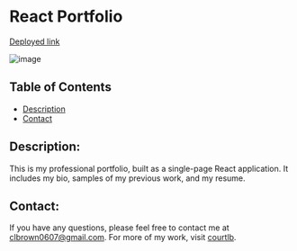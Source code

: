# React Portfolio
    
  [Deployed link](https://courtlb.github.io/react-portfolio/)

  ![image](https://github.com/courtlb/react-portfolio/src/assets/images/screenshot.png?raw=true)

  ## Table of Contents
  * [Description](#description)
  * [Contact](#contact)

  ## Description: 
  This is my professional portfolio, built as a single-page React application. It includes my bio, samples of my previous work, and my resume. 

  ## Contact:
  If you have any questions, please feel free to contact me at clbrown0607@gmail.com. For more of my work, visit [courtlb](https://github.com/courtlb).
